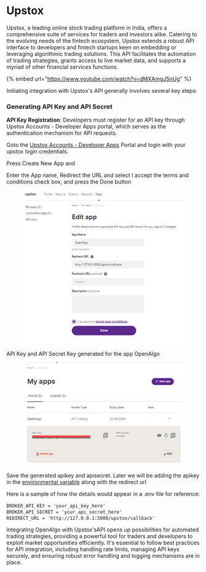 # Upstox

Upstox, a leading online stock trading platform in India, offers a comprehensive suite of services for traders and investors alike. Catering to the evolving needs of the fintech ecosystem, Upstox extends a robust API interface to developers and fintech startups keen on embedding or leveraging algorithmic trading solutions. This API facilitates the automation of trading strategies, grants access to live market data, and supports a myriad of other financial services functions.

{% embed url="https://www.youtube.com/watch?v=dMXAmgJ5nUg" %}

Initiating integration with Upstox's API generally involves several key steps:

### Generating API Key and API Secret

**API Key Registration**: Developers must register for an API key through Upstox Accounts - Developer Apps portal, which serves as the authentication mechanism for API requests.

Goto the [Upstox Accounts -  Developer Apps](https://account.upstox.com/developer/apps) Portal and login with your upstox login credentials.&#x20;

Press Create New App and&#x20;

Enter the App name, Redirect the URL and select I accept the terms and conditions check box, and press the Done button

<figure><img src="../../.gitbook/assets/image (34).png" alt=""><figcaption></figcaption></figure>

API Key and API Secret Key generated for the app OpenAlgo

<figure><img src="../../.gitbook/assets/image (35).png" alt=""><figcaption></figcaption></figure>

Save the generated apikey and apisecret. Later we will be adding the apikey in the [environmental variable](https://docs.openalgo.in/getting-started/windows-installation/environmental-variables) along with the redirect url

Here is a sample of how the details would appear in a .env file for reference:

```
BROKER_API_KEY = 'your_api_key_here'
BROKER_API_SECRET = 'your_api_secret_here'
REDIRECT_URL = 'http://127.0.0.1:5000/upstox/callback'
```



Integrating OpenAlgo with Upstox'sAPI opens up possibilities for automated trading strategies, providing a powerful tool for traders and developers to exploit market opportunities efficiently. It's essential to follow best practices for API integration, including handling rate limits, managing API keys securely, and ensuring robust error handling and logging mechanisms are in place.
